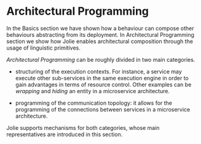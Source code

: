 # Architectural Programming

In the Basics section we have shown how a behaviour can compose other behaviours abstracting from its deployment. In Architectural Programming section we show how Jolie enables architectural composition through the usage of linguistic primitives.

_Architectural Programming_ can be roughly divided in two main categories.

* structuring of the execution contexts. For instance, a service may execute other sub-services in the same execution engine in order to gain advantages in terms of resource control. Other examples can be _wrapping_ and _hiding_ an entity in a microservice architecture.

* programming of the communication topology: it allows for the programming of the connections between services in a microservice architecture.

Jolie supports mechanisms for both categories, whose main representatives are introduced in this section.



